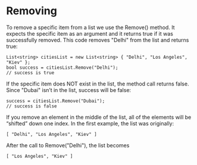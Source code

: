 # Removing

To remove a specific item from a list we use the Remove() method. It expects the specific item as an argument and it returns true if it was successfully removed. This code removes "Delhi" from the list and returns true:

    List<string> citiesList = new List<string> { "Delhi", "Los Angeles", "Kiev" };
    bool success = citiesList.Remove("Delhi");
    // success is true

If the specific item does NOT exist in the list, the method call returns false. Since "Dubai" isn’t in the list, success will be false:

    success = citiesList.Remove("Dubai");
    // success is false

If you remove an element in the middle of the list, all of the elements will be “shifted” down one index. In the first example, the list was originally:

    [ "Delhi", "Los Angeles", "Kiev" ]

After the call to Remove("Delhi"), the list becomes

    [ "Los Angeles", "Kiev" ]
